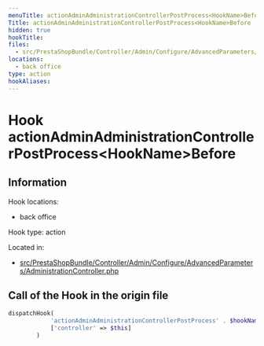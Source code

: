 ```yaml
---
menuTitle: actionAdminAdministrationControllerPostProcess<HookName>Before
Title: actionAdminAdministrationControllerPostProcess<HookName>Before
hidden: true
hookTitle: 
files:
  - src/PrestaShopBundle/Controller/Admin/Configure/AdvancedParameters/AdministrationController.php
locations:
  - back office
type: action
hookAliases:
---
```


# Hook actionAdminAdministrationControllerPostProcess&lt;HookName>Before

## Information

Hook locations: 
  - back office

Hook type: action

Located in: 
  - [src/PrestaShopBundle/Controller/Admin/Configure/AdvancedParameters/AdministrationController.php](https://github.com/PrestaShop/PrestaShop/blob/8.0.x/src/PrestaShopBundle/Controller/Admin/Configure/AdvancedParameters/AdministrationController.php)

## Call of the Hook in the origin file

```php
dispatchHook(
            'actionAdminAdministrationControllerPostProcess' . $hookName . 'Before',
            ['controller' => $this]
        )
```